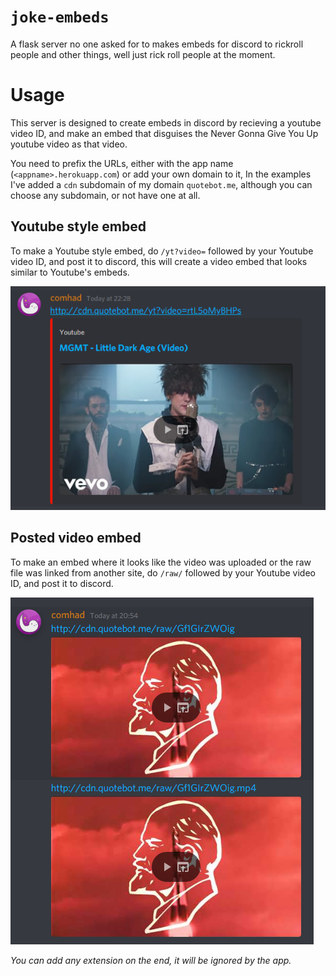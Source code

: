 # `joke-embeds`
A flask server no one asked for to makes embeds for discord to rickroll people and other things, well just rick roll people at the moment.

# Usage
This server is designed to create embeds in discord by recieving a youtube video ID, and make an embed that disguises the Never Gonna Give You Up youtube video as that video.

You need to prefix the URLs, either with the app name (`<appname>.herokuapp.com`) or add your own domain to it, In the examples I've added a `cdn` subdomain of my domain `quotebot.me`, although you can choose any subdomain, or not have one at all.

## Youtube style embed
To make a Youtube style embed, do `/yt?video=` followed by your Youtube video ID, and post it to discord, this will create a video embed that looks similar to Youtube's embeds.

![An embed similar to youtube](https://github.com/comhad/joke-embeds/blob/main/media/rickroll1.PNG?raw=true)

## Posted video embed
To make an embed where it looks like the video was uploaded or the raw file was linked from another site, do `/raw/` followed by your Youtube video ID, and post it to discord.

![An embed similar to uploaded videos](https://github.com/comhad/joke-embeds/blob/main/media/rickroll2.PNG?raw=true)

*You can add any extension on the end, it will be ignored by the app.*